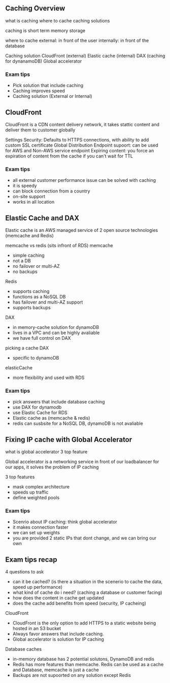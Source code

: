 ## Caching Overview
what is caching
where to cache
caching solutions

caching is short term memory storage

where to cache
external: in front of the user
internally: in front of the database

Caching solution
CloudFront (external)
Elastic cache (internal)
DAX (caching for dynanamoDB)
Global accelerator

### Exam tips
* Pick solution that include caching
* Caching improves speed
* Caching solution (External or Internal)


## CloudFront
CloudFront is a CDN content delivery network, it takes stattic content and deliver them to customer globally

Settings
Security: Defaults to HTTPS connections, with ability to add custom SSL certificate
Global Distribution
Endpoint supoort: can be used for AWS and Non-AWS service endpoint
Expiring content: you force an expiration of content from the cache if you can't wait for TTL

### Exam tips 
* all external customer performance issue can be solved with caching
* it is speedy
* can block connection from a country
* on-site support
* works in all location


## Elastic Cache and DAX
Elastic cache is an AWS managed service of 2 open source technologies (memcache and Redis)

memcache vs redis (sits infront of RDS)
memcache
* simple caching
* not a DB
* no failover or multi-AZ
* no backups

Redis
* supports caching
* functions as a NoSQL DB
* has failover and multi-AZ support
* supports backups

DAX
* in memory-cache solution for dynamoDB
* lives in a VPC and can be highly avaliable
* we have full control on DAX

picking a cache
DAX
* specific to dynamoDB

elasticCache
* more flexibility and used with RDS

### Exam tips
* pick answers that include database caching
* use DAX for dynamodb
* use Elastic Cache for RDS
* Elastic cache as (memcache & redis)
* redis can susbsite for a NoSQL DB, dynamoDB is not avaliable


## Fixing IP cache with Global Accelerator
what is global accelerator
3 top feature

Global accelerator is a networking service in front of our loadbalancer for our apps, it solves the problem of IP caching

3 top features
* mask complex architecture
* speeds up traffic
* define weighted pools

### Exam tips
* Scenrio about IP caching: think global accelerator
* it makes connection faster
* we can set up weights
* you are provided 2 static IPs that dont change, and we can bring our own


## Exam tips recap
4 questions to ask
* can it be cached? (is there a situation in the scenerio to cache the data, speed up performance)
* what kind of cache do i need? (caching a database or customer facing)
* how does the content in cache get updated 
* does the cache add benefits from speed (security, IP cacheing)

CloudFront
* CloudFront is the only option to add HTTPS to a static website being hosted in an S3 bucket
* Always favor answers that include caching. 
* Global accelerator is solution for IP caching

Database caches
* in-memory database has 2 potential solutons, DynamoDB and redis
* Redis has more features than memcache. Redis can be used as a cache and Database, memcache is just a cache
* Backups are not supoorted on any solution except Redis








